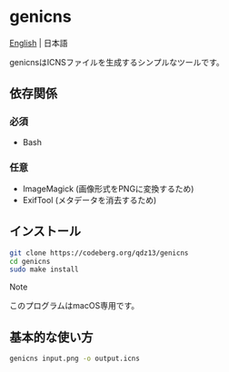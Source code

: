 # genicns
[English](README.md) | 日本語

genicnsはICNSファイルを生成するシンプルなツールです。

## 依存関係

### 必須
* Bash

### 任意
* ImageMagick (画像形式をPNGに変換するため)
* ExifTool (メタデータを消去するため)

## インストール
```sh
git clone https://codeberg.org/qdz13/genicns
cd genicns
sudo make install
```
> [!NOTE]
> このプログラムはmacOS専用です。

## 基本的な使い方
```sh
genicns input.png -o output.icns
```
